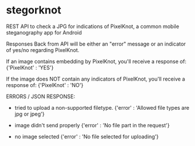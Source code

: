 # stegorknot
REST API to check a JPG for indications of PixelKnot, a common mobile steganography app for Android


Responses Back from API will be either an "error" message or an indicator of yes/no regarding PixelKnot.


If an image contains embedding by PixelKnot, you'll receive a response of:  {'PixelKnot' : 'YES'}

If the image does NOT contain any indicators of PixelKnot, you'll receive a response of:  {'PixelKnot' : 'NO'}


ERRORS / JSON RESPONSE:
 - tried to upload a non-supported filetype.
    {'error' : 'Allowed file types are jpg or jpeg'}
    
 - image didn't send properly
    {'error' : 'No file part in the request'}
    
 - no image selected
    {'error' : 'No file selected for uploading'}
    
 
